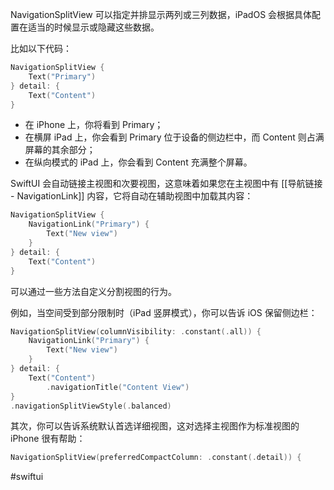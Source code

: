 NavigationSplitView 可以指定并排显示两列或三列数据，iPadOS 会根据具体配置在适当的时候显示或隐藏这些数据。

比如以下代码：

```swift
NavigationSplitView {
    Text("Primary")
} detail: {
    Text("Content")
}
```

- 在 iPhone 上，你将看到 Primary；
- 在横屏 iPad 上，你会看到 Primary 位于设备的侧边栏中，而 Content 则占满屏幕的其余部分；
- 在纵向模式的 iPad 上，你会看到 Content 充满整个屏幕。

SwiftUI 会自动链接主视图和次要视图，这意味着如果您在主视图中有 [[导航链接 - NavigationLink]] 内容，它将自动在辅助视图中加载其内容：

```swift
NavigationSplitView {
    NavigationLink("Primary") {
        Text("New view")
    }
} detail: {
    Text("Content")
}
```

可以通过一些方法自定义分割视图的行为。

例如，当空间受到部分限制时（iPad 竖屏模式），你可以告诉 iOS 保留侧边栏：

```swift
NavigationSplitView(columnVisibility: .constant(.all)) {
    NavigationLink("Primary") {
        Text("New view")
    }
} detail: {
    Text("Content")
        .navigationTitle("Content View")
}
.navigationSplitViewStyle(.balanced)
```

其次，你可以告诉系统默认首选详细视图，这对选择主视图作为标准视图的 iPhone 很有帮助：

```swift
NavigationSplitView(preferredCompactColumn: .constant(.detail)) {
```

#swiftui 